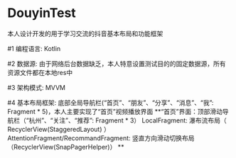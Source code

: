 # DouyinTest
本人设计开发的用于学习交流的抖音基本布局和功能框架

#1 编程语言: Kotlin

#2 数据源: 由于网络后台数据缺乏，本人特意设置测试目的的固定数据源，所有资源文件都在本地res中

#3 架构模式: MVVM

#4 基本布局框架: 底部全局导航栏(“首页”、“朋友”、“分享”、“消息”、“我”: Fragment * 5)，本人主要实现了“首页”视频播放界面
    **“首页”界面：顶部滑动导航栏（“杭州”、“关注”、“推荐”: Fragment * 3）
                 LocalFragment: 瀑布流布局（ RecyclerView(StaggeredLayout) ） 
                 AttentionFragment/RecommandFragment: 竖直方向滑动切换布局（RecyclerView(SnapPagerHelper)）
    **

